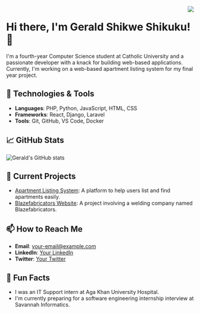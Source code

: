 <img align="right" src="https://visitor-badge.laobi.icu/badge?page_id=Gerokeys.Gerokeys">

# Hi there, I'm Gerald Shikwe Shikuku! 👋

I'm a fourth-year Computer Science student at Catholic University and a passionate developer with a knack for building web-based applications. Currently, I'm working on a web-based apartment listing system for my final year project.

## 🚀 Technologies & Tools

- **Languages**: PHP, Python, JavaScript, HTML, CSS
- **Frameworks**: React, Django, Laravel
- **Tools**: Git, GitHub, VS Code, Docker

## 📈 GitHub Stats

![Gerald's GitHub stats](https://github-readme-stats.vercel.app/api?username=Gerokeys&show_icons=true&theme=radical)

## 🔭 Current Projects

- [Apartment Listing System](https://github.com/Gerokeys/apartment-listing-system): A platform to help users list and find apartments easily.
- [Blazefabricators Website](#): A project involving a welding company named Blazefabricators.

## 📫 How to Reach Me

- **Email**: [your-email@example.com](mailto:your-email@example.com)
- **LinkedIn**: [Your LinkedIn](https://www.linkedin.com/in/your-linkedin)
- **Twitter**: [Your Twitter](https://twitter.com/your-twitter)

## 🌱 Fun Facts

- I was an IT Support intern at Aga Khan University Hospital.
- I'm currently preparing for a software engineering internship interview at Savannah Informatics.

